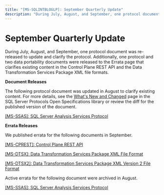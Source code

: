 ```yaml
---
title: "[MS-SQLINTBLOGLP]: September Quarterly Update"
description: "During July, August, and September, one protocol document was re-released to update and clarify the protocol."
---
```


# September Quarterly Update

<p>During July, August, and September, one protocol document
was re-released to update and clarify the protocol. Additionally, one protocol
and two data portability documents were released to the Errata page that
clarifies existing content in the Control Plane REST API and the Data
Transformation Services Package XML file formats.</p>

<p><b>Document Releases</b></p>

<p>The following protocol document was updated in August to
clarify existing content. For more details, see the <span><a href="https://docs.microsoft.com/en-us/openspecs/sql_server_protocols/ms-sqlprotlp/2efaa6c9-699e-4e2c-9ea7-d342ad51a988">What's
New and Changed</a></span> page in the SQL Server Protocols Open Specifications
library or review the diff for the published version of the document.</p>

<p><span><a href="https://docs.microsoft.com/en-us/openspecs/sql_server_protocols/ms-ssas/854a72f2-d637-4be3-b60f-6a44422e80c9">[MS-SSAS]:
SQL Server Analysis Services Protocol</a></span></p>

<p><b>Errata Releases</b></p>

<p>We published errata for the following documents in
September.</p>

<p><span><a href="https://sqlprotocoldocs-cgcjdngdb5dee9c6.b02.azurefd.net/MS-CPREST/%5bMS-CPREST%5d-errata.pdf">[MS-CPREST]:
Control Plane REST API</a></span></p>

<p><span><a href="https://sqlprotocoldocs-cgcjdngdb5dee9c6.b02.azurefd.net/MS-DTSX/%5bMS-DTSX%5d-errata.pdf">[MS-DTSX]:
Data Transformation Services Package XML File Format</a></span></p>

<p><span><a href="https://sqlprotocoldocs-cgcjdngdb5dee9c6.b02.azurefd.net/MS-DTSX2/%5bMS-DTSX2%5d-errata.pdf">[MS-DTSX2]:
Data Transformation Services Package XML Version 2 File Format</a></span></p>

<p>Active errata for the following document were archived in
August.</p>

<p><span><a href="https://sqlprotocoldocs-cgcjdngdb5dee9c6.b02.azurefd.net/MS-SSAS/%5bMS-SSAS%5d-210211-errata.pdf">[MS-SSAS]:
SQL Server Analysis Services Protocol</a></span></p>


                